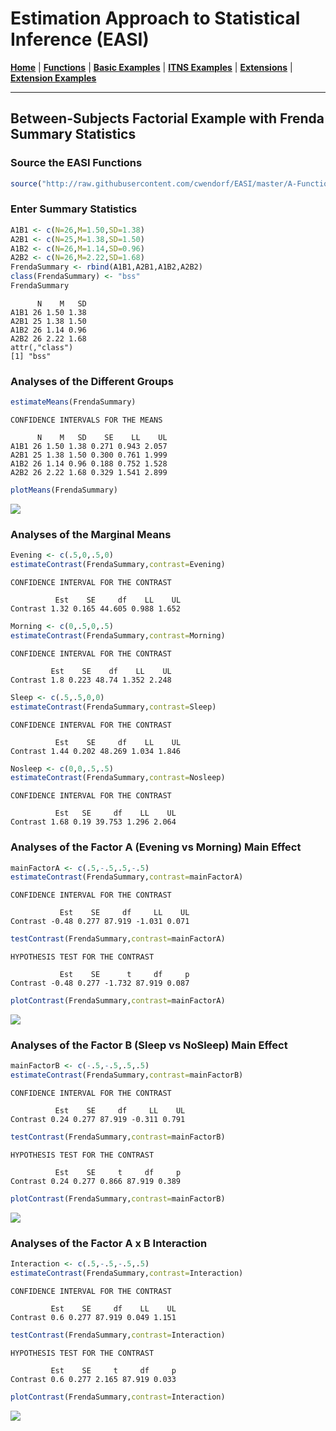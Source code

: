 # Estimation Approach to Statistical Inference  (EASI)

[**Home**](https://github.com/cwendorf/EASI/) | 
[**Functions**](https://github.com/cwendorf/EASI/tree/master/A-Functions) | 
[**Basic Examples**](https://github.com/cwendorf/EASI/tree/master/B-BasicExamples) | 
[**ITNS Examples**](https://github.com/cwendorf/EASI/tree/master/C-ITNSExamples) | 
[**Extensions**](https://github.com/cwendorf/EASI/tree/master/D-Extensions) | 
[**Extension Examples**](https://github.com/cwendorf/EASI/tree/master/E-ExtensionExamples) 

---

## Between-Subjects Factorial Example with Frenda Summary Statistics

### Source the EASI Functions

```r
source("http://raw.githubusercontent.com/cwendorf/EASI/master/A-Functions/ALL_EASI_FUNCTIONS.R")
```

### Enter Summary Statistics

```r
A1B1 <- c(N=26,M=1.50,SD=1.38)
A2B1 <- c(N=25,M=1.38,SD=1.50)
A1B2 <- c(N=26,M=1.14,SD=0.96)
A2B2 <- c(N=26,M=2.22,SD=1.68)
FrendaSummary <- rbind(A1B1,A2B1,A1B2,A2B2)
class(FrendaSummary) <- "bss"
FrendaSummary
```
```
      N    M   SD
A1B1 26 1.50 1.38
A2B1 25 1.38 1.50
A1B2 26 1.14 0.96
A2B2 26 2.22 1.68
attr(,"class")
[1] "bss"
```

### Analyses of the Different Groups

```r
estimateMeans(FrendaSummary)
```
```
CONFIDENCE INTERVALS FOR THE MEANS

      N    M   SD    SE    LL    UL
A1B1 26 1.50 1.38 0.271 0.943 2.057
A2B1 25 1.38 1.50 0.300 0.761 1.999
A1B2 26 1.14 0.96 0.188 0.752 1.528
A2B2 26 2.22 1.68 0.329 1.541 2.899
```
```r
plotMeans(FrendaSummary)
```
<kbd><img src="FrendaFigure1.jpg"></kbd>

### Analyses of the Marginal Means

```r
Evening <- c(.5,0,.5,0)
estimateContrast(FrendaSummary,contrast=Evening)
```
```
CONFIDENCE INTERVAL FOR THE CONTRAST

          Est    SE     df    LL    UL
Contrast 1.32 0.165 44.605 0.988 1.652
```
```r
Morning <- c(0,.5,0,.5)
estimateContrast(FrendaSummary,contrast=Morning)
```
```
CONFIDENCE INTERVAL FOR THE CONTRAST

         Est    SE    df    LL    UL
Contrast 1.8 0.223 48.74 1.352 2.248
```
```r
Sleep <- c(.5,.5,0,0)
estimateContrast(FrendaSummary,contrast=Sleep)
```
```
CONFIDENCE INTERVAL FOR THE CONTRAST

          Est    SE     df    LL    UL
Contrast 1.44 0.202 48.269 1.034 1.846
```
```r
Nosleep <- c(0,0,.5,.5)
estimateContrast(FrendaSummary,contrast=Nosleep)
```
```
CONFIDENCE INTERVAL FOR THE CONTRAST

          Est   SE     df    LL    UL
Contrast 1.68 0.19 39.753 1.296 2.064
```

### Analyses of the Factor A (Evening vs Morning) Main Effect

```r
mainFactorA <- c(.5,-.5,.5,-.5)
estimateContrast(FrendaSummary,contrast=mainFactorA)
```
```
CONFIDENCE INTERVAL FOR THE CONTRAST

           Est    SE     df     LL    UL
Contrast -0.48 0.277 87.919 -1.031 0.071
```
```r
testContrast(FrendaSummary,contrast=mainFactorA)
```
```
HYPOTHESIS TEST FOR THE CONTRAST

           Est    SE      t     df     p
Contrast -0.48 0.277 -1.732 87.919 0.087
```
```r
plotContrast(FrendaSummary,contrast=mainFactorA)
```
<kbd><img src="FrendaFigure2.jpg"></kbd>

### Analyses of the Factor B (Sleep vs NoSleep) Main Effect

```r
mainFactorB <- c(-.5,-.5,.5,.5)
estimateContrast(FrendaSummary,contrast=mainFactorB)
```
```
CONFIDENCE INTERVAL FOR THE CONTRAST

          Est    SE     df     LL    UL
Contrast 0.24 0.277 87.919 -0.311 0.791
```
```r
testContrast(FrendaSummary,contrast=mainFactorB)
```
```
HYPOTHESIS TEST FOR THE CONTRAST

          Est    SE     t     df     p
Contrast 0.24 0.277 0.866 87.919 0.389
```
```r
plotContrast(FrendaSummary,contrast=mainFactorB)
```
<kbd><img src="FrendaFigure3.jpg"></kbd>

### Analyses of the Factor A x B Interaction

```r
Interaction <- c(.5,-.5,-.5,.5)
estimateContrast(FrendaSummary,contrast=Interaction)
```
```
CONFIDENCE INTERVAL FOR THE CONTRAST

         Est    SE     df    LL    UL
Contrast 0.6 0.277 87.919 0.049 1.151
```
```r
testContrast(FrendaSummary,contrast=Interaction)
```
```
HYPOTHESIS TEST FOR THE CONTRAST

         Est    SE     t     df     p
Contrast 0.6 0.277 2.165 87.919 0.033
```
```r
plotContrast(FrendaSummary,contrast=Interaction)
```
<kbd><img src="FrendaFigure4.jpg"></kbd>
